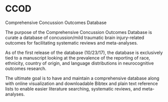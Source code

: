 # CCOD
Comprehensive Concussion Outcomes Database

The purpose of the Comprehensive Concussion Outcomes Database is curate a database of concussion/mild traumatic brain injury-related outcomes for facilitating systematic reviews and meta-analyses.

As of the first release of the database (10/23/17), the database is exclusively tied to a manuscript looking at the prevalence of the reporting of race, ethnicity, country of origin, and language distributions in neurocognitive outcomes research.

The ultimate goal is to have and maintain a comprehensive database along with online visualization and downloadable Bibtex and plain text reference lists to enable easier literature searching, systematic reviews, and meta-analyses.
